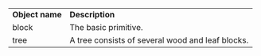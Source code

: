 <table>
<tr>
<td><b>Object name</b></td><td><b>Description</b></td>
</tr>
<tr>
<td>block</td><td>The basic primitive.</td>
</tr>
<tr>
<td>tree</td><td>A tree consists of several wood and leaf blocks.</td>
</tr>
</table>
